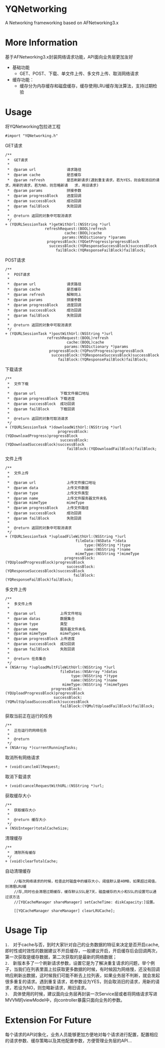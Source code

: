 # YQNetworking
A Networking frameworking based on AFNetworking3.x

# More Information
基于AFNetworking3.x封装网络请求功能，API面向业务层更加友好

- 基础功能
	- GET、POST、下载、单文件上传、多文件上传、取消网络请求
- 缓存功能：
	- 缓存分为内存缓存和磁盘缓存，缓存使用LRU缓存淘汰算法，支持过期检验

# Usage
将YQNetworking包拉进工程

```objC
#import "YQNetworking.h"
```
GET请求

```ObjC
/**
 *  GET请求
 *
 *  @param url              请求路径
 *  @param cache            是否缓存
 *  @param refresh          是否刷新请求(遇到重复请求，若为YES，则会取消旧的请求，用新的请求，若为NO，则忽略新请   求，用旧请求)
 *  @param params           拼接参数
 *  @param progressBlock    进度回调
 *  @param successBlock     成功回调
 *  @param failBlock        失败回调
 *
 *  @return 返回的对象中可取消请求
 */
+ (YQURLSessionTask *)getWithUrl:(NSString *)url
                  refreshRequest:(BOOL)refresh
                           cache:(BOOL)cache
                          params:(NSDictionary *)params
                   progressBlock:(YQGetProgress)progressBlock
                    successBlock:(YQResponseSuccessBlock)successBlock
                       failBlock:(YQResponseFailBlock)failBlock;
```

POST请求

```ObjC
/**
 *  POST请求
 *
 *  @param url              请求路径
 *  @param cache            是否缓存
 *  @param refresh          解释同上
 *  @param params           拼接参数
 *  @param progressBlock    进度回调
 *  @param successBlock     成功回调
 *  @param failBlock        失败回调
 *
 *  @return 返回的对象中可取消请求
 */
+ (YQURLSessionTask *)postWithUrl:(NSString *)url
                   refreshRequest:(BOOL)refresh
                            cache:(BOOL)cache
                           params:(NSDictionary *)params
                    progressBlock:(YQPostProgress)progressBlock
                     successBlock:(YQResponseSuccessBlock)successBlock
                        failBlock:(YQResponseFailBlock)failBlock;
```

下载请求

```ObjC
/**
 *  文件下载
 *
 *  @param url           下载文件接口地址
 *  @param progressBlock 下载进度
 *  @param successBlock  成功回调
 *  @param failBlock     下载回调
 *
 *  @return 返回的对象可取消请求
 */
+ (YQURLSessionTask *)downloadWithUrl:(NSString *)url
                        progressBlock:(YQDownloadProgress)progressBlock
                         successBlock:(YQDownloadSuccessBlock)successBlock
                            failBlock:(YQDownloadFailBlock)failBlock;
```

文件上传

```ObjC
/**
 *  文件上传
 *
 *  @param url              上传文件接口地址
 *  @param data             上传文件数据
 *  @param type             上传文件类型
 *  @param name             上传文件服务器文件夹名
 *  @param mimeType         mimeType
 *  @param progressBlock    上传文件路径
 *	@param successBlock     成功回调
 *	@param failBlock		失败回调
 *
 *  @return 返回的对象中可取消请求
 */
+ (YQURLSessionTask *)uploadFileWithUrl:(NSString *)url
                                fileData:(NSData *)data
                                    type:(NSString *)type
                                    name:(NSString *)name
                                mimeType:(NSString *)mimeType
                           progressBlock:(YQUploadProgressBlock)progressBlock
                            successBlock:(YQResponseSuccessBlock)successBlock
                               failBlock:(YQResponseFailBlock)failBlock;

```

多文件上传

```ObjC
/**
 *  多文件上传
 *
 *  @param url           上传文件地址
 *  @param datas         数据集合
 *  @param type          类型
 *  @param name          服务器文件夹名
 *  @param mimeType      mimeTypes
 *  @param progressBlock 上传进度
 *  @param successBlock  成功回调
 *  @param failBlock     失败回调
 *
 *  @return 任务集合
 */
+ (NSArray *)uploadMultFileWithUrl:(NSString *)url
                         fileDatas:(NSArray *)datas
                              type:(NSString *)type
                              name:(NSString *)name
                          mimeType:(NSString *)mimeTypes
                     progressBlock:(YQUploadProgressBlock)progressBlock
                      successBlock:(YQMultUploadSuccessBlock)successBlock
                         failBlock:(YQMultUploadFailBlock)failBlock;
```

获取当前正在运行的任务

```ObjC
/**
 *  正在运行的网络任务
 *
 *  @return 
 */
+ (NSArray *)currentRunningTasks;
```

取消所有网络请求

```OjbC
+ (void)cancleAllRequest;

```
取消下载请求

```ObjC
+ (void)cancelRequestWithURL:(NSString *)url;
```

获取缓存大小

```ObjC
/**
 *  获取缓存大小
 *
 *  @return 缓存大小
 */
+ (NSUInteger)totalCacheSize;
```

清理缓存

```ObjC
/**
 *  清除所有缓存
 */
+ (void)clearTotalCache;
```


自动清理缓存

```ObjC
    //每次网络请求的时候，检查此时磁盘中的缓存大小，阈值默认是40MB，如果超过阈值，则清理LRU缓
    //存,同时也会清理过期缓存，缓存默认SSL是7天，磁盘缓存的大小和SSL的设置可以通过该方法
    //[YQCacheManager shareManager] setCacheTime: diskCapacity:]设置。
    
    [[YQCacheManager shareManager] clearLRUCache];
```


# Usage Tip
`1. ` 对于cache与否，到时大家针对自己的业务数据的特征来决定是否开启cache,即时性或时效性的数据建议不开启缓存，一般建议开启，开启缓存后会回调两次，第一次获取是缓存数据，第二次获取的是最新的网络数据；        
`2. ` 新版本多了一个刷新请求参数，设置它是为了解决重复请求的问题，举个例子，当我们在列表里面上拉获取更多数据的时候，有时候因为网络慢，还没有回调响应刷新出数据，这时候我们可能不断去上拉列表，如果业务层不判断，就会发起很多重复的请求。遇到重复请求，若参数设为YES，则会取消旧的请求，用新的请求，若设为NO，则忽略新请求，用旧请求。       
`3. ` 具体使用的时候，建议面向业务层再封装一次Service层或者将网络请求写进MVVM的viewModel中，向controller暴露只面向业务的参数。      

# Extension For Future
每个请求的API对象化，业务人员能够更加方便地对每个请求进行配置，配置相应的请求参数、缓存策略以及其他配置参数，方便管理业务层的API...  